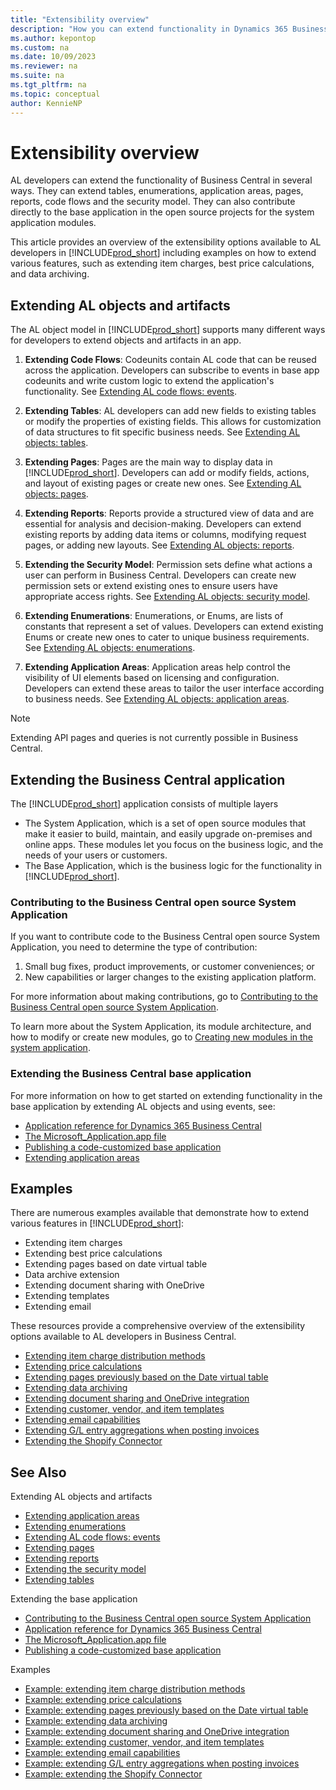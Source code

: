 ```yaml
---
title: "Extensibility overview"
description: "How you can extend functionality in Dynamics 365 Business Central."
ms.author: kepontop
ms.custom: na
ms.date: 10/09/2023
ms.reviewer: na
ms.suite: na
ms.tgt_pltfrm: na
ms.topic: conceptual
author: KennieNP
---
```


# Extensibility overview

AL developers can extend the functionality of Business Central in several ways. They can extend tables, enumerations, application areas, pages, reports, code flows and the security model. They can also contribute directly to the base application in the open source projects for the system application modules.

This article provides an overview of the extensibility options available to AL developers in [!INCLUDE[prod_short](../developer/includes/prod_short.md)] including examples on how to extend various features, such as extending item charges, best price calculations, and data archiving.

## Extending AL objects and artifacts

The AL object model in [!INCLUDE[prod_short](../developer/includes/prod_short.md)] supports many different ways for developers to extend objects and artifacts in an app.

1. **Extending Code Flows**: Codeunits contain AL code that can be reused across the application. Developers can subscribe to events in base app codeunits and write custom logic to extend the application's functionality. See [Extending AL code flows: events](devenv-event-types.md).

2. **Extending Tables**: AL developers can add new fields to existing tables or modify the properties of existing fields. This allows for customization of data structures to fit specific business needs. See [Extending AL objects: tables](devenv-table-ext-object.md).

3. **Extending Pages**: Pages are the main way to display data in [!INCLUDE[prod_short](../developer/includes/prod_short.md)]. Developers can add or modify fields, actions, and layout of existing pages or create new ones. See [Extending AL objects: pages](devenv-page-ext-object.md).

4. **Extending Reports**: Reports provide a structured view of data and are essential for analysis and decision-making. Developers can extend existing reports by adding data items or columns, modifying request pages, or adding new layouts. See [Extending AL objects: reports](devenv-report-ext-object.md).

5. **Extending the Security Model**: Permission sets define what actions a user can perform in Business Central. Developers can create new permission sets or extend existing ones to ensure users have appropriate access rights. See [Extending AL objects: security model](devenv-permissionset-ext-object.md).

6. **Extending Enumerations**: Enumerations, or Enums, are lists of constants that represent a set of values. Developers can extend existing Enums or create new ones to cater to unique business requirements. See [Extending AL objects: enumerations](devenv-extensible-enums.md).

7. **Extending Application Areas**: Application areas help control the visibility of UI elements based on licensing and configuration. Developers can extend these areas to tailor the user interface according to business needs. See [Extending AL objects: application areas](devenv-extending-application-areas.md).

> [!NOTE]  
> Extending API pages and queries is not currently possible in Business Central.

## Extending the Business Central application

The [!INCLUDE[prod_short](../developer/includes/prod_short.md)] application consists of multiple layers
* The System Application, which is a set of open source modules that make it easier to build, maintain, and easily upgrade on-premises and online apps. These modules let you focus on the business logic, and the needs of your users or customers.
* The Base Application, which is the business logic for the functionality in [!INCLUDE[prod_short](../developer/includes/prod_short.md)].

### Contributing to the Business Central open source System Application

If you want to contribute code to the Business Central open source System Application, you need to determine the type of contribution:
1. Small bug fixes, product improvements, or customer conveniences; or
2. New capabilities or larger changes to the existing application platform.

For more information about making contributions, go to [Contributing to the Business Central open source System Application](https://github.com/microsoft/BCApps/blob/main/CONTRIBUTING.md).

To learn more about the System Application, its module architecture, and how to modify or create new modules, go to [Creating new modules in the system application](devenv-blueprint.md).

### Extending the Business Central base application

For more information on how to get started on extending functionality in the base application by extending AL objects and using events, see:
* [Application reference for Dynamics 365 Business Central](/dynamics365/business-central/application/)
* [The Microsoft_Application.app file](devenv-application-app-file.md)
* [Publishing a code-customized base application](devenv-publish-code-customization.md)
* [Extending application areas](devenv-extending-application-areas.md)

## Examples
There are numerous examples available that demonstrate how to extend various features in [!INCLUDE[prod_short](../developer/includes/prod_short.md)]:

- Extending item charges
- Extending best price calculations
- Extending pages based on date virtual table
- Data archive extension
- Extending document sharing with OneDrive
- Extending templates
- Extending email


These resources provide a comprehensive overview of the extensibility options available to AL developers in Business Central.

* [Extending item charge distribution methods](devenv-extending-item-charges.md)
* [Extending price calculations](devenv-extending-best-price-calculations.md)
* [Extending pages previously based on the Date virtual table](devenv-extend-pages-based-on-date-virtual-table.md)
* [Extending data archiving](devenv-data-archive-extension.md)
* [Extending document sharing and OneDrive integration](devenv-extending-document-sharing-onedrive.md)
* [Extending customer, vendor, and item templates](devenv-extending-templates.md)
* [Extending email capabilities](devenv-extending-email.md)
* [Extending G/L entry aggregations when posting invoices](devenv-invoice-posting-example.md)
* [Extending the Shopify Connector](devenv-extending-shopify.md)


## See Also
Extending AL objects and artifacts
* [Extending application areas](devenv-extending-application-areas.md)
* [Extending enumerations](devenv-extensible-enums.md)
* [Extending AL code flows: events](devenv-event-types.md)
* [Extending pages](devenv-page-ext-object.md)
* [Extending reports](devenv-report-ext-object.md)
* [Extending the security model](devenv-permissionset-ext-object.md)
* [Extending tables](devenv-table-ext-object.md)

Extending the base application
* [Contributing to the Business Central open source System Application](https://github.com/microsoft/BCApps/blob/main/CONTRIBUTING.md)
* [Application reference for Dynamics 365 Business Central](/dynamics365/business-central/application/)
* [The Microsoft_Application.app file](devenv-application-app-file.md)
* [Publishing a code-customized base application](devenv-publish-code-customization.md)

Examples
* [Example: extending item charge distribution methods](devenv-extending-item-charges.md)
* [Example: extending price calculations](devenv-extending-best-price-calculations.md)
* [Example: extending pages previously based on the Date virtual table](devenv-extend-pages-based-on-date-virtual-table.md)
* [Example: extending data archiving](devenv-data-archive-extension.md)
* [Example: extending document sharing and OneDrive integration](devenv-extending-document-sharing-onedrive.md)
* [Example: extending customer, vendor, and item templates](devenv-extending-templates.md)
* [Example: extending email capabilities](devenv-extending-email.md)
* [Example: extending G/L entry aggregations when posting invoices](devenv-invoice-posting-example.md)
* [Example: extending the Shopify Connector](devenv-extending-shopify.md)